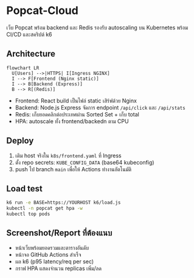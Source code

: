 # Popcat-Cloud
เว็บ Popcat พร้อม backend และ Redis รองรับ autoscaling บน Kubernetes พร้อม CI/CD และสคริปต์ k6

## Architecture
```mermaid
flowchart LR
  U[Users] -->|HTTPS| I[Ingress NGINX]
  I --> F[Frontend (Nginx static)]
  I --> B[Backend (Express)]
  B --> R[(Redis)]
```

- Frontend: React build เป็นไฟล์ static เสิร์ฟด้วย Nginx
- Backend: Node.js Express จัดการ endpoint `/api/click` และ `/api/stats`
- Redis: เก็บยอดคลิกต่อประเทศผ่าน Sorted Set + เก็บ total
- HPA: autoscale ทั้ง frontend/backedn ตาม CPU

## Deploy
1. เติม host จริงใน `k8s/frontend.yaml` ที่ Ingress
2. ตั้ง repo secrets: `KUBE_CONFIG_DATA` (base64 kubeconfig)
3. push ไป branch `main` เพื่อให้ Actions ทำงานอัตโนมัติ

## Load test
```bash
k6 run -e BASE=https://YOURHOST k6/load.js
kubectl -n popcat get hpa -w
kubectl top pods
```

## Screenshot/Report ที่ต้องแนบ
- หน้าเว็บพร้อมยอดรวมและตารางอันดับ
- หน้าจอ GitHub Actions สำเร็จ
- ผล k6 (p95 latency/req per sec)
- กราฟ HPA แสดงจำนวน replicas เพิ่ม/ลด
